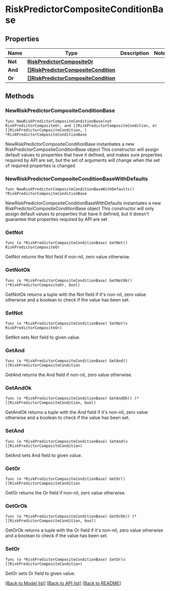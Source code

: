 # RiskPredictorCompositeConditionBase

## Properties

Name | Type | Description | Notes
------------ | ------------- | ------------- | -------------
**Not** | [**RiskPredictorCompositeOr**](RiskPredictorCompositeOr.md) |  | 
**And** | [**[]RiskPredictorCompositeCondition**](RiskPredictorCompositeCondition.md) |  | 
**Or** | [**[]RiskPredictorCompositeCondition**](RiskPredictorCompositeCondition.md) |  | 

## Methods

### NewRiskPredictorCompositeConditionBase

`func NewRiskPredictorCompositeConditionBase(not RiskPredictorCompositeOr, and []RiskPredictorCompositeCondition, or []RiskPredictorCompositeCondition, ) *RiskPredictorCompositeConditionBase`

NewRiskPredictorCompositeConditionBase instantiates a new RiskPredictorCompositeConditionBase object
This constructor will assign default values to properties that have it defined,
and makes sure properties required by API are set, but the set of arguments
will change when the set of required properties is changed

### NewRiskPredictorCompositeConditionBaseWithDefaults

`func NewRiskPredictorCompositeConditionBaseWithDefaults() *RiskPredictorCompositeConditionBase`

NewRiskPredictorCompositeConditionBaseWithDefaults instantiates a new RiskPredictorCompositeConditionBase object
This constructor will only assign default values to properties that have it defined,
but it doesn't guarantee that properties required by API are set

### GetNot

`func (o *RiskPredictorCompositeConditionBase) GetNot() RiskPredictorCompositeOr`

GetNot returns the Not field if non-nil, zero value otherwise.

### GetNotOk

`func (o *RiskPredictorCompositeConditionBase) GetNotOk() (*RiskPredictorCompositeOr, bool)`

GetNotOk returns a tuple with the Not field if it's non-nil, zero value otherwise
and a boolean to check if the value has been set.

### SetNot

`func (o *RiskPredictorCompositeConditionBase) SetNot(v RiskPredictorCompositeOr)`

SetNot sets Not field to given value.


### GetAnd

`func (o *RiskPredictorCompositeConditionBase) GetAnd() []RiskPredictorCompositeCondition`

GetAnd returns the And field if non-nil, zero value otherwise.

### GetAndOk

`func (o *RiskPredictorCompositeConditionBase) GetAndOk() (*[]RiskPredictorCompositeCondition, bool)`

GetAndOk returns a tuple with the And field if it's non-nil, zero value otherwise
and a boolean to check if the value has been set.

### SetAnd

`func (o *RiskPredictorCompositeConditionBase) SetAnd(v []RiskPredictorCompositeCondition)`

SetAnd sets And field to given value.


### GetOr

`func (o *RiskPredictorCompositeConditionBase) GetOr() []RiskPredictorCompositeCondition`

GetOr returns the Or field if non-nil, zero value otherwise.

### GetOrOk

`func (o *RiskPredictorCompositeConditionBase) GetOrOk() (*[]RiskPredictorCompositeCondition, bool)`

GetOrOk returns a tuple with the Or field if it's non-nil, zero value otherwise
and a boolean to check if the value has been set.

### SetOr

`func (o *RiskPredictorCompositeConditionBase) SetOr(v []RiskPredictorCompositeCondition)`

SetOr sets Or field to given value.



[[Back to Model list]](../README.md#documentation-for-models) [[Back to API list]](../README.md#documentation-for-api-endpoints) [[Back to README]](../README.md)


